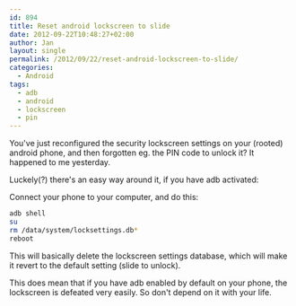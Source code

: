 ```yaml
---
id: 894
title: Reset android lockscreen to slide
date: 2012-09-22T10:48:27+02:00
author: Jan
layout: single
permalink: /2012/09/22/reset-android-lockscreen-to-slide/
categories:
  - Android
tags:
  - adb
  - android
  - lockscreen
  - pin
---
```

You've just reconfigured the security lockscreen settings on your (rooted) android phone, and then forgotten eg. the PIN code to unlock it? It happened to me yesterday.

Luckely(?) there's an easy way around it, if you have adb activated:

Connect your phone to your computer, and do this:

```bash
adb shell
su
rm /data/system/locksettings.db*
reboot
```

This will basically delete the lockscreen settings database, which will make it revert to the default setting (slide to unlock).

This does mean that if you have adb enabled by default on your phone, the lockscreen is defeated very easily. So don't depend on it with your life.